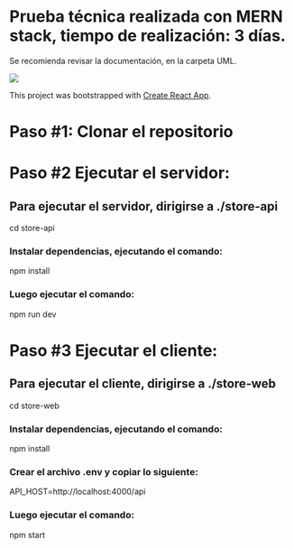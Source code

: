 # Prueba técnica realizada con MERN stack, tiempo de realización: 3 días.

Se recomienda revisar la documentación, en la carpeta UML.

![](https://github.com/Dtowerssj/shoes-store/blob/master/GIF.gif)

This project was bootstrapped with [Create React App](https://github.com/facebook/create-react-app).

# Paso #1: Clonar el repositorio

# Paso #2 Ejecutar el servidor: 
## Para ejecutar el servidor, dirigirse a ./store-api

cd store-api

### Instalar dependencias, ejecutando el comando:

npm install

### Luego ejecutar el comando:

npm run dev

# Paso #3 Ejecutar el cliente: 
## Para ejecutar el cliente, dirigirse a ./store-web

cd store-web

### Instalar dependencias, ejecutando el comando:

npm install

### Crear el archivo .env y copiar lo siguiente:

API_HOST=http://localhost:4000/api

### Luego ejecutar el comando:

npm start